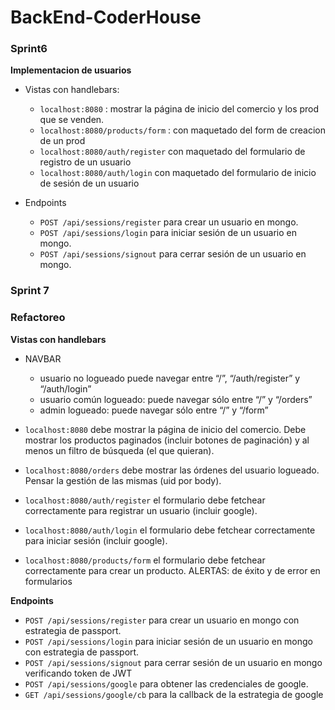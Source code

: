 # BackEnd-CoderHouse
### Sprint6
**Implementacion de usuarios**
* Vistas con handlebars:
    * `localhost:8080` : mostrar la página de inicio del comercio y los prod que se venden.
    * `localhost:8080/products/form` : con maquetado del form de creacion de un prod
    * `localhost:8080/auth/register` con maquetado del formulario de registro de un usuario
    * `localhost:8080/auth/login` con maquetado del formulario de inicio de sesión de un usuario
    
* Endpoints
    * `POST /api/sessions/register` para crear un usuario en mongo.
    * `POST /api/sessions/login` para iniciar sesión de un usuario en mongo.
    * `POST /api/sessions/signout` para cerrar sesión de un usuario en mongo.

### Sprint 7
### Refactoreo
**Vistas con handlebars**
* NAVBAR
    * usuario no logueado puede navegar entre “/”, “/auth/register” y “/auth/login”
    * usuario común logueado: puede navegar sólo entre “/” y “/orders” 
    * admin logueado: puede navegar sólo entre “/” y “/form”


* `localhost:8080` debe mostrar la página de inicio del comercio. Debe mostrar los productos paginados (incluir botones de paginación) y al menos un filtro de búsqueda (el que quieran). 
* `localhost:8080/orders` debe mostrar las órdenes del usuario logueado. Pensar la gestión de las mismas (uid por body).
* `localhost:8080/auth/register` el formulario debe fetchear correctamente para registrar un usuario (incluir google).
* `localhost:8080/auth/login` el formulario debe fetchear correctamente para iniciar sesión (incluir google).
* `localhost:8080/products/form` el formulario debe fetchear correctamente para crear un producto.
ALERTAS: de éxito y de error en formularios

**Endpoints**
* `POST /api/sessions/register` para crear un usuario en mongo con estrategia de passport.
* `POST /api/sessions/login` para iniciar sesión de un usuario en mongo  con estrategia de passport.
* `POST /api/sessions/signout` para cerrar sesión de un usuario en mongo verificando token de JWT
* `POST /api/sessions/google` para obtener las credenciales de google.
* `GET /api/sessions/google/cb` para la callback de la estrategia de google





